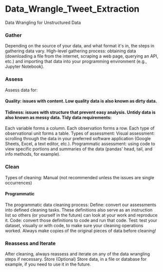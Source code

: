 # Data_Wrangle_Tweet_Extraction
Data Wrangling for Unstructured  Data
 ### Gather
Depending on the source of your data, and what format it's in, the steps in gathering data vary.
High-level gathering process: obtaining data (downloading a file from the internet, scraping a web page, querying an API, etc.) and importing that data into your programming environment (e.g., Jupyter Notebook).
### Assess
Assess data for:
#### Quality: issues with content. Low quality data is also known as dirty data.
#### Tidiness: issues with structure that prevent easy analysis. Untidy data is also known as messy data. Tidy data requirements:
Each variable forms a column.
Each observation forms a row.
Each type of observational unit forms a table.
Types of assessment:
Visual assessment: scrolling through the data in your preferred software application (Google Sheets, Excel, a text editor, etc.).
Programmatic assessment: using code to view specific portions and summaries of the data (pandas' head, tail, and info methods, for example).
### Clean
Types of cleaning:
Manual (not recommended unless the issues are single occurrences)
#### Programmatic
The programmatic data cleaning process:
Define: convert our assessments into defined cleaning tasks. These definitions also serve as an instruction list so others (or yourself in the future) can look at your work and reproduce it.
Code: convert those definitions to code and run that code.
Test: test your dataset, visually or with code, to make sure your cleaning operations worked.
Always make copies of the original pieces of data before cleaning!
### Reassess and Iterate
After cleaning, always reassess and iterate on any of the data wrangling steps if necessary.
Store (Optional)
Store data, in a file or database for example, if you need to use it in the future.

